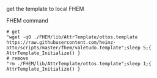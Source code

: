 get the template to local FHEM

FHEM command
```
# get
"wget -qO ./FHEM/lib/AttrTemplate/ottos.template https://raw.githubusercontent.com/heinz-otto/scripts/master/fhem/valetudo.template";sleep 5;{ AttrTemplate_Initialize() }
# remove
"rm ./FHEM/lib/AttrTemplate/ottos.template";sleep 1;{ AttrTemplate_Initialize() }
```
